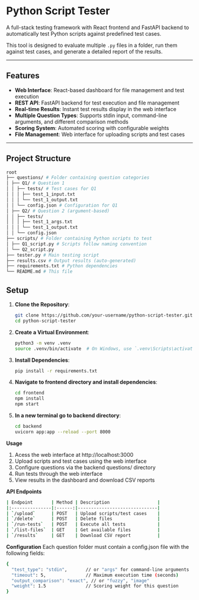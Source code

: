 # Python Script Tester

A full-stack testing framework with React frontend and FastAPI backend to automatically test Python scripts against predefined test cases.

This tool is designed to evaluate multiple `.py` files in a folder, run them against test cases, and generate a detailed report of the results.

---

## Features

- **Web Interface**: React-based dashboard for file management and test execution
- **REST API**: FastAPI backend for test execution and file management
- **Real-time Results**: Instant test results display in the web interface
- **Multiple Question Types**: Supports stdin input, command-line arguments, and different comparison methods
- **Scoring System**: Automated scoring with configurable weights
- **File Management**: Web interface for uploading scripts and test cases

---

## Project Structure

```bash
root
├── questions/ # Folder containing question categories
│ ├── Q1/ # Question 1
│ │ ├── tests/ # Test cases for Q1
│ │ │ ├── test_1_input.txt
│ │ │ └── test_1_output.txt
│ │ └── config.json # Configuration for Q1
│ ├── Q2/ # Question 2 (argument-based)
│ │ ├── tests/
│ │ │ ├── test_1_args.txt
│ │ │ └── test_1_output.txt
│ │ └── config.json
├── scripts/ # Folder containing Python scripts to test
│ ├── Q1_script.py # Scripts follow naming convention
│ └── Q2_script.py
├── tester.py # Main testing script
├── results.csv # Output results (auto-generated)
├── requirements.txt # Python dependencies
└── README.md # This file

```

## Setup

1. **Clone the Repository**:
   ```bash
   git clone https://github.com/your-username/python-script-tester.git
   cd python-script-tester
   ```
2. **Create a Virtual Environment**:
   ```bash
   python3 -m venv .venv
   source .venv/bin/activate  # On Windows, use `.venv\Scripts\activate`
   ```
3. **Install Dependencies**:
   ```bash
   pip install -r requirements.txt
   ```
4. **Navigate to frontend directory and install dependencies**:
   ```bash
   cd frontend
   npm install
   npm start
   ```
5. **In a new terminal go to backend directory**:
   ```bash
   cd backend
   uvicorn app:app --reload --port 8000
   ```

**Usage**

1. Acess the web interface at http://localhost:3000
2. Upload scripts and test cases using the web interface
3. Configure questions via the backend questions/ directory
4. Run tests through the web interface
5. View results in the dashboard and download CSV reports

**API Endpoints**

```bash
| Endpoint       | Method | Description                  |
|:---------------|:------:|------------------------------|
| `/upload`      | POST   | Upload scripts/test cases    |
| `/delete`      | POST   | Delete files                 |
| `/run-tests`   | POST   | Execute all tests            |
| `/list-files`  | GET    | Get available files          |
| `/results`     | GET    | Download CSV report          |
```

**Configuration**
Each question folder must contain a config.json file with the following fields:

```bash
{
  "test_type": "stdin",       // or "args" for command-line arguments
  "timeout": 5,               // Maximum execution time (seconds)
  "output_comparison": "exact", // or "fuzzy", "image"
  "weight": 1.5               // Scoring weight for this question
}
```
